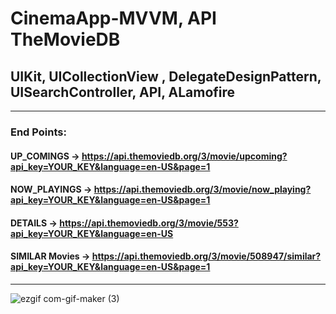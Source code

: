 # CinemaApp-MVVM, API TheMovieDB
## UIKit, UICollectionView , DelegateDesignPattern, UISearchController, API, ALamofire
____________________
### End Points: 
#### UP_COMINGS ->   https://api.themoviedb.org/3/movie/upcoming?api_key=YOUR_KEY&language=en-US&page=1
#### NOW_PLAYINGS -> https://api.themoviedb.org/3/movie/now_playing?api_key=YOUR_KEY&language=en-US&page=1
#### DETAILS -> https://api.themoviedb.org/3/movie/553?api_key=YOUR_KEY&language=en-US
#### SIMILAR Movies -> https://api.themoviedb.org/3/movie/508947/similar?api_key=YOUR_KEY&language=en-US&page=1
____________________

![ezgif com-gif-maker (3)](https://user-images.githubusercontent.com/13710309/160560935-8cd9f78d-65a3-4e77-9a5e-4facc8c25b7a.gif)
